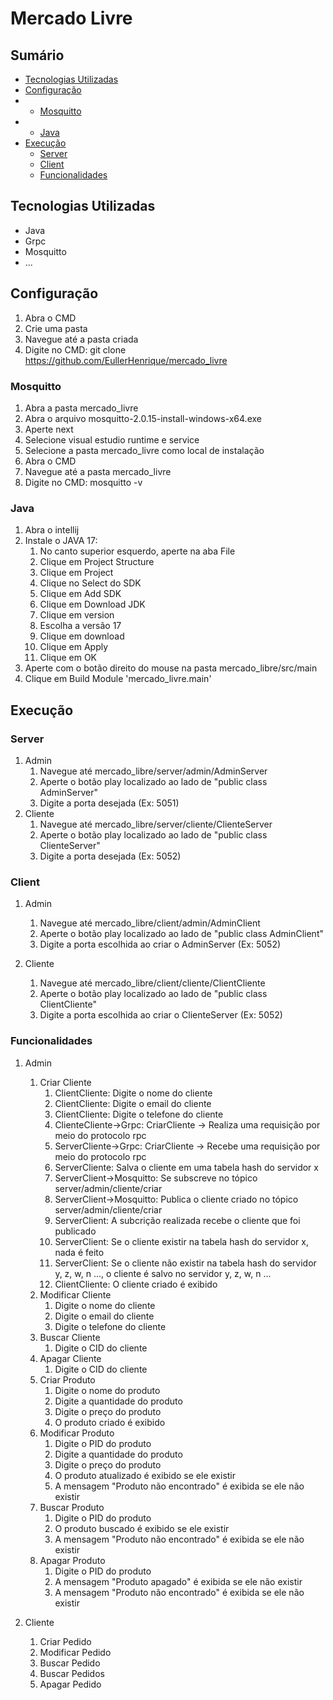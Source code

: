 # Mercado Livre

## Sumário

- [Tecnologias Utilizadas](#tecnologias-utilizadas)
- [Configuração](#configuração)
- - [Mosquitto](#mosquitto)
- - [Java](#java)
- [Execução](#execução)
  - [Server](#server)   
  - [Client](#client)
  - [Funcionalidades](#funcionalidades)
  
## Tecnologias Utilizadas

- Java
- Grpc
- Mosquitto
- ...

## Configuração

1. Abra o CMD
2. Crie uma pasta
3. Navegue até a pasta criada
4. Digite no CMD: git clone https://github.com/EullerHenrique/mercado_livre

### Mosquitto

1. Abra a pasta mercado_livre
2. Abra o arquivo mosquitto-2.0.15-install-windows-x64.exe
3. Aperte next
4. Selecione visual estudio runtime e service
5. Selecione a pasta mercado_livre como local de instalação
6. Abra o CMD
7. Navegue até a pasta mercado_livre
8. Digite no CMD: mosquitto -v

### Java

1. Abra o intellij 
2. Instale o JAVA 17:  
    1. No canto superior esquerdo, aperte na aba File
    2. Clique em Project Structure
    3. Clique em Project
    4. Clique no Select do SDK
    5. Clique em Add SDK
    6. Clique em Download JDK
    7. Clique em version 
    8. Escolha a versão 17
    9. Clique em download
    10. Clique em Apply
    11. Clique em OK
4. Aperte com o botão direito do mouse na pasta mercado_libre/src/main
5. Clique em Build Module 'mercado_livre.main'

## Execução

###  Server

1. Admin
    1. Navegue até mercado_libre/server/admin/AdminServer
    2. Aperte o botão play localizado ao lado de "public class AdminServer"
    3. Digite a porta desejada (Ex: 5051)
2. Cliente
    1. Navegue até mercado_libre/server/cliente/ClienteServer
    2. Aperte o botão play localizado ao lado de "public class ClienteServer"
    3. Digite a porta desejada (Ex: 5052)
    
### Client

1. Admin
     1. Navegue até mercado_libre/client/admin/AdminClient
     2. Aperte o botão play localizado ao lado de "public class AdminClient"
     3. Digite a porta escolhida ao criar o AdminServer (Ex: 5052)

2. Cliente
    1. Navegue até mercado_libre/client/cliente/ClientCliente
    2. Aperte o botão play localizado ao lado de "public class ClientCliente"
    3. Digite a porta escolhida ao criar o ClienteServer (Ex: 5052)

### Funcionalidades

1. Admin
    1. Criar Cliente
        1. ClientCliente: Digite o nome do cliente
        2. ClientCliente: Digite o email do cliente
        3. ClientCliente: Digite o telefone do cliente
        4. ClienteCliente->Grpc: CriarCliente -> Realiza uma requisição por meio do protocolo rpc
        5. ServerCliente->Grpc: CriarCliente -> Recebe uma requisição por meio do protocolo rpc
        6. ServerCliente: Salva o cliente em uma tabela hash do servidor x
        7. ServerClient->Mosquitto: Se subscreve no tópico server/admin/cliente/criar  
        8. ServerClient->Mosquitto: Publica o cliente criado no tópico server/admin/cliente/criar 
        9. ServerClient: A subcrição realizada recebe o cliente que foi publicado 
        10. ServerClient: Se o cliente existir na tabela hash do servidor x, nada é feito
        11. ServerClient: Se o cliente não existir na tabela hash do servidor y, z, w, n ..., o cliente é salvo  no servidor y, z, w, n ... 
        12. ClientCliente: O cliente criado é exibido
    2. Modificar Cliente
        1. Digite o nome do cliente
        2. Digite o email do cliente
        3. Digite o telefone do cliente
    3. Buscar Cliente
        1. Digite o CID do cliente
    4. Apagar Cliente
        1. Digite o CID do cliente
    5. Criar Produto
        1. Digite o nome do produto
        2. Digite a quantidade do produto
        3. Digite o preço do produto
        4. O produto criado é exibido
    6. Modificar Produto
        1. Digite o PID do produto
        2. Digite a quantidade do produto
        3. Digite o preço do produto
        4. O produto atualizado é exibido se ele existir
        5. A mensagem "Produto não encontrado" é exibida se ele não existir
    7. Buscar Produto
        1. Digite o PID do produto
        2. O produto buscado é exibido se ele existir
        3. A mensagem "Produto não encontrado" é exibida se ele não existir
    8. Apagar Produto
        1. Digite o PID do produto 
        2. A mensagem "Produto apagado" é exibida se ele não existir
        3. A mensagem "Produto não encontrado" é exibida se ele não existir
   
2. Cliente
    1. Criar Pedido
    2. Modificar Pedido
    3. Buscar Pedido
    4. Buscar Pedidos
    5. Apagar Pedido






                                                 



